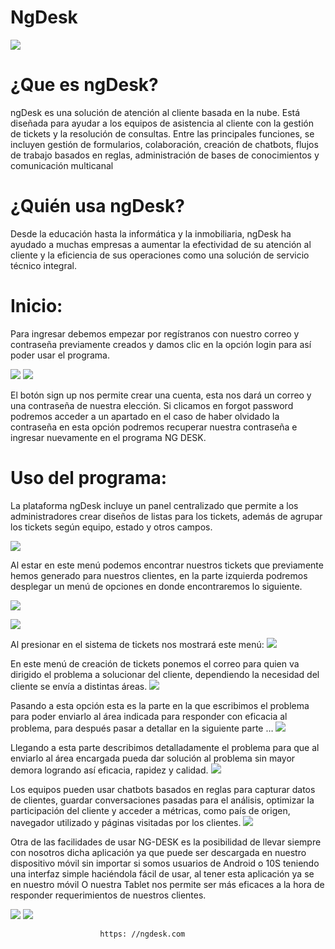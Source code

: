 #                         NgDesk

![](capturas/13.PNG)

# ¿Que es ngDesk?

ngDesk es una solución de atención al cliente basada en la nube. Está diseñada para ayudar a los equipos de asistencia al cliente con la gestión de tickets y la resolución de consultas. Entre las principales funciones, se incluyen gestión de formularios, colaboración, creación de chatbots, flujos de trabajo basados en reglas, administración de bases de conocimientos y comunicación multicanal

# ¿Quién usa ngDesk?

Desde la educación hasta la informática y la inmobiliaria, ngDesk ha ayudado a muchas empresas a aumentar la efectividad de su atención al cliente y la eficiencia de sus operaciones como una solución de servicio técnico integral.
 
# Inicio:

Para ingresar debemos empezar por regístranos con nuestro correo y contraseña previamente creados y damos clic en la opción login para así poder usar el programa.

![](capturas/2.PNG)
![](capturas/3.PNG)

El botón sign up nos permite crear una cuenta, esta nos dará un correo y una contraseña de nuestra elección.
Si clicamos en forgot password podremos acceder a un apartado en el caso de haber olvidado la contraseña en esta opción podremos recuperar nuestra contraseña e ingresar nuevamente en el programa NG DESK.

# Uso del programa:

La plataforma ngDesk incluye un panel centralizado que permite a los administradores crear diseños de listas para los tickets, además de agrupar los tickets según equipo, estado y otros campos.

![](capturas/1.PNG)


Al estar en este menú podemos encontrar nuestros tickets que previamente hemos generado para nuestros clientes, en la parte izquierda podremos desplegar un menú de opciones en donde encontraremos lo siguiente.

![](capturas/5.PNG)

 ![](capturas/14.PNG)

 Al presionar en el sistema de tickets nos mostrará este menú:
![](capturas/7.PNG)

En este menú de creación de tickets ponemos el correo para quien va dirigido el problema a solucionar del cliente, dependiendo la necesidad del cliente se envía a distintas áreas.
![](capturas/8.1.PNG)


Pasando a esta opción esta es la parte en la que escribimos el problema para poder enviarlo al área indicada para responder con eficacia al problema, para después pasar a detallar en la siguiente parte …
![](capturas/9.PNG)

Llegando a esta parte describimos detalladamente el problema para que al enviarlo al área encargada pueda dar solución al problema sin mayor demora logrando así eficacia, rapidez y calidad.
![](capturas/10.PNG)

Los equipos pueden usar chatbots basados en reglas para capturar datos de clientes, guardar conversaciones pasadas para el análisis, optimizar la participación del cliente y acceder a métricas, como país de origen, navegador utilizado y páginas visitadas por los clientes.
![](capturas/4.PNG)


Otra de las facilidades de usar NG-DESK es la posibilidad de llevar siempre con nosotros dicha aplicación ya que puede ser descargada en nuestro dispositivo móvil sin importar si somos usuarios de Android o 10S teniendo una interfaz simple haciéndola fácil de usar, al tener esta aplicación ya se en nuestro móvil O nuestra Tablet nos permite ser más eficaces a la hora de responder requerimientos de nuestros clientes.
                    
![](capturas/12.PNG) ![](capturas/11.PNG)
                       
                        https: //ngdesk.com
